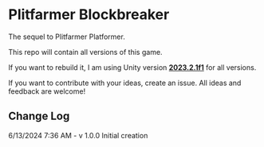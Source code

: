 # Plitfarmer Blockbreaker
The sequel to Plitfarmer Platformer.

This repo will contain all versions of this game.

If you want to rebuild it, I am using Unity version [**2023.2.1f1**](https://unity.com/releases/editor/whats-new/2023.2.1) for all versions.

If you want to contribute with your ideas, create an issue. All ideas and feedback are welcome!

## Change Log

6/13/2024 7:36 AM - v 1.0.0 Initial creation